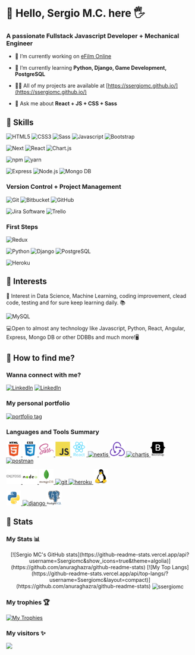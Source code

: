 # 👋 Hello, Sergio M.C. here 🖐
### A passionate Fullstack Javascript Developer + Mechanical Engineer

- 🔭 I’m currently working on [eFilm Online](https://efilm.online/en)

- 🌱 I’m currently learning **Python, Django, Game Development, PostgreSQL**

- 👨‍💻 All of my projects are available at [https://ssergiomc.github.io/](https://ssergiomc.github.io/)

- 💬 Ask me about **React + JS + CSS + Sass**

## 🔷 Skills

![HTML5](https://img.shields.io/badge/HTML5-E34F26?style=for-the-badge&logo=html5&logoColor=white&labelColor=101010)
![CSS3](https://img.shields.io/badge/CSS3-1572B6?style=for-the-badge&logo=css3&logoColor=white&labelColor=101010)
![Sass](https://img.shields.io/badge/Sass-CC6699?style=for-the-badge&logo=sass&logoColor=white&labelColor=101010)
![Javascript](https://img.shields.io/badge/JavaScript-F7DF1E?style=for-the-badge&logo=javascript&logoColor=white&labelColor=101010)
![Bootstrap](https://img.shields.io/badge/Bootstrap-7952B3?style=for-the-badge&logo=bootstrap&logoColor=white&labelColor=101010)

![Next](https://img.shields.io/badge/Next.js-000000?style=for-the-badge&logo=next.js&logoColor=white&labelColor=101010)
![React](https://img.shields.io/badge/React-61DAFB?style=for-the-badge&logo=React&logoColor=white&labelColor=101010)
![Chart.js](https://img.shields.io/badge/Chart.js-FF6384?style=for-the-badge&logo=Chart.js&logoColor=white&labelColor=101010)

![npm](https://img.shields.io/badge/npm-CB3837?style=for-the-badge&logo=npm&logoColor=white&labelColor=101010)
![yarn](https://img.shields.io/badge/yarn-1b83a8?style=for-the-badge&logo=yarn&logoColor=1b83a8&labelColor=101010)

![Express](https://img.shields.io/badge/Express-000000?style=for-the-badge&logo=express&logoColor=white&labelColor=101010)
![Node.js](https://img.shields.io/badge/Node.js-339933?style=for-the-badge&logo=Node.js&logoColor=white&labelColor=101010)
![Mongo DB](https://img.shields.io/badge/MongoDB-47A248?style=for-the-badge&logo=mongodb&logoColor=white&labelColor=101010)

### Version Control + Project Management

![Git](https://img.shields.io/badge/Git-F05032?style=for-the-badge&logo=Git&logoColor=white&labelColor=101010)
![Bitbucket](https://img.shields.io/badge/Bitbucket-0052CC?style=for-the-badge&logo=Bitbucket&logoColor=white&labelColor=101010)
![GitHub](https://img.shields.io/badge/GitHub-181717?style=for-the-badge&logo=GitHub&logoColor=white&labelColor=101010)

![Jira Software](https://img.shields.io/badge/Jira_Software-0052CC?style=for-the-badge&logo=Jira&Sotfware&logoColor=white&labelColor=101010)
![Trello](https://img.shields.io/badge/Trello-0052CC?style=for-the-badge&logo=Trello&logoColor=white&labelColor=101010)

### First Steps

![Redux](https://img.shields.io/badge/redux-764ABC?style=for-the-badge&logo=redux&logoColor=764ABC&labelColor=101010)

![Python](https://img.shields.io/badge/python-3776AB?style=for-the-badge&logo=python&logoColor=%233776AB&labelColor=101010&color=3776AB)
![Django](https://img.shields.io/badge/django-092E20?style=for-the-badge&logo=django&logoColor=092E20&labelColor=101010&color=092E20)
![PostgreSQL](https://img.shields.io/badge/PostgreSQL-4169E1?style=for-the-badge&logo=PostgreSQL&logoColor=4169E1&label=BBDD&labelColor=101010&color=4169E1)

![Heroku](https://img.shields.io/badge/Heroku-430098?style=for-the-badge&logo=Heroku&logoColor=430098&labelColor=101010&color=430098)

## 🔷 Interests

📍 Interest in Data Science, Machine Learning, coding improvement, clead code, testing and for sure keep learning daily. 📚

![MySQL](https://img.shields.io/badge/DDBB-MySQL-orange?style=flat&logo=MySQL&logoColor=orange&labelColor=3776AB&color=orange)

💻Open to almost any technology like Javascript, Python, React, Angular, Express, Mongo DB or other DDBBs and much more!🖥

## 🔷 How to find me?

<h3 align="left">Wanna connect with me?</h3>

[![LinkedIn](https://img.shields.io/badge/LinkedIn-Sergio_MC_(SPANISH)-0A66C2?style=for-the-badge&logo=linkedin&logoColor=0A66C2&label=Sergio_MC_(SPANISH)&labelColor=101010&color=0A66C2)](https://www.linkedin.com/in/sergio-martinez-cuesta)
[![LinkedIn](https://img.shields.io/badge/LinkedIn-Sergio_MC_(SPANISH)-0A66C2?style=for-the-badge&logo=linkedin&logoColor=0A66C2&label=Sergio_MC_(ENGLISH)&labelColor=101010&color=0A66C2
)](https://www.linkedin.com/in/sergio-martinez-cuesta/?locale=en_US)

<h3 align="left">My personal portfolio</h3>
<a href="https://ssergiomc.github.io/" target="_blank" ><img src="https://img.shields.io/badge/Portfolio-Sergio_M.C._(ENGLISH)-001db5?style=for-the-badge&logo=GitHub&logoColor=white&labelColor=181717" alt="portfolio tag"></a>

<h3 align="left">Languages and Tools Summary</h3>
<p align="left"> 
  <a href="https://www.w3.org/html/" target="_blank" rel="noreferrer"> <img src="https://raw.githubusercontent.com/devicons/devicon/master/icons/html5/html5-original-wordmark.svg" alt="html5" width="40" height="40"/> </a> 
  <a href="https://www.w3schools.com/css/" target="_blank" rel="noreferrer"> <img src="https://raw.githubusercontent.com/devicons/devicon/master/icons/css3/css3-original-wordmark.svg" alt="css3" width="40" height="40"/> </a> 
  <a href="https://sass-lang.com" target="_blank" rel="noreferrer"> <img src="https://raw.githubusercontent.com/devicons/devicon/master/icons/sass/sass-original.svg" alt="sass" width="40" height="40"/> </a> 
  <a href="https://developer.mozilla.org/en-US/docs/Web/JavaScript" target="_blank" rel="noreferrer"> <img src="https://raw.githubusercontent.com/devicons/devicon/master/icons/javascript/javascript-original.svg" alt="javascript" width="40" height="40"/> </a> 
  <a href="https://reactjs.org/" target="_blank" rel="noreferrer"> <img src="https://raw.githubusercontent.com/devicons/devicon/master/icons/react/react-original-wordmark.svg" alt="react" width="40" height="40"/> </a> 
  <a href="https://nextjs.org/" target="_blank" rel="noreferrer"> <img src="https://cdn.worldvectorlogo.com/logos/nextjs-2.svg" alt="nextjs" width="40" height="40"/> </a> 
  <a href="https://redux.js.org" target="_blank" rel="noreferrer"> <img src="https://raw.githubusercontent.com/devicons/devicon/master/icons/redux/redux-original.svg" alt="redux" width="40" height="40"/> </a> 
  <a href="https://www.chartjs.org" target="_blank" rel="noreferrer"> <img src="https://www.chartjs.org/media/logo-title.svg" alt="chartjs" width="40" height="40"/> </a> 
  <a href="https://getbootstrap.com" target="_blank" rel="noreferrer"> <img src="https://raw.githubusercontent.com/devicons/devicon/master/icons/bootstrap/bootstrap-plain-wordmark.svg" alt="bootstrap" width="40" height="40"/> </a> 
  <a href="https://postman.com" target="_blank" rel="noreferrer"> <img src="https://www.vectorlogo.zone/logos/getpostman/getpostman-icon.svg" alt="postman" width="40" height="40"/> </a> 
  
  <a href="https://expressjs.com" target="_blank" rel="noreferrer"> <img src="https://raw.githubusercontent.com/devicons/devicon/master/icons/express/express-original-wordmark.svg" alt="express" width="40" height="40"/> </a> 
  <a href="https://nodejs.org" target="_blank" rel="noreferrer"> <img src="https://raw.githubusercontent.com/devicons/devicon/master/icons/nodejs/nodejs-original-wordmark.svg" alt="nodejs" width="40" height="40"/> </a> 
  <a href="https://www.mongodb.com/" target="_blank" rel="noreferrer"> <img src="https://raw.githubusercontent.com/devicons/devicon/master/icons/mongodb/mongodb-original-wordmark.svg" alt="mongodb" width="40" height="40"/> </a> 
  <a href="https://git-scm.com/" target="_blank" rel="noreferrer"> <img src="https://www.vectorlogo.zone/logos/git-scm/git-scm-icon.svg" alt="git" width="40" height="40"/> </a> 
  <a href="https://heroku.com" target="_blank" rel="noreferrer"> <img src="https://www.vectorlogo.zone/logos/heroku/heroku-icon.svg" alt="heroku" width="40" height="40"/> </a> 
  <a href="https://www.linux.org/" target="_blank" rel="noreferrer"> <img src="https://raw.githubusercontent.com/devicons/devicon/master/icons/linux/linux-original.svg" alt="linux" width="40" height="40"/> </a> 
  
  <a href="https://www.python.org" target="_blank" rel="noreferrer"> <img src="https://raw.githubusercontent.com/devicons/devicon/master/icons/python/python-original.svg" alt="python" width="40" height="40"/> </a> 
  <a href="https://www.djangoproject.com/" target="_blank" rel="noreferrer"> <img src="https://cdn.worldvectorlogo.com/logos/django.svg" alt="django" width="40" height="40"/> </a> 
  <a href="https://www.postgresql.org" target="_blank" rel="noreferrer"> <img src="https://raw.githubusercontent.com/devicons/devicon/master/icons/postgresql/postgresql-original-wordmark.svg" alt="postgresql" width="40" height="40"/> </a> 
</p>

## 🔷 Stats

### My Stats 📊

<p align="center"> 
[![Sergio MC's GitHub stats](https://github-readme-stats.vercel.app/api?username=Ssergiomc&show_icons=true&theme=algolia)](https://github.com/anuraghazra/github-readme-stats)
[![My Top Langs](https://github-readme-stats.vercel.app/api/top-langs/?username=Ssergiomc&layout=compact)](https://github.com/anuraghazra/github-readme-stats)
<img align="center" src="https://github-readme-streak-stats.herokuapp.com/?user=ssergiomc&" alt="ssergiomc" />
</p>

### My trophies 🏆

[![My Trophies](https://github-profile-trophy.vercel.app/?username=Ssergiomc&theme=darkhub&column=3&margin-w=15&margin-h=15)](https://github.com/ryo-ma/github-profile-trophy)

### My visitors ✨

![](https://komarev.com/ghpvc/?username=Ssergiomc&color=yellow&style=for-the-badge)


<!---
Ssergiomc/Ssergiomc is a ✨ special ✨ repository because its `README.md` (this file) appears on your GitHub profile.
You can click the Preview link to take a look at your changes.
--->
